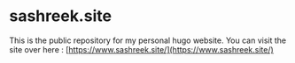 # sashreek.site
This is the public repository for my personal hugo website.
You can visit the site over here :
[https://www.sashreek.site/](https://www.sashreek.site/)
